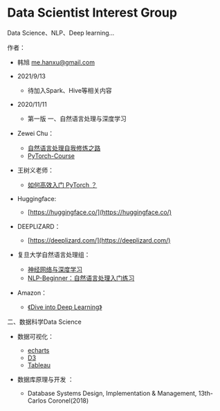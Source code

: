 # Data Scientist Interest Group
Data Science、NLP、Deep learning…

作者：
* 韩旭 me.hanxu@gmail.com

- 2021/9/13
  - 待加入Spark、Hive等相关内容



- 2020/11/11
  - 第一版
一、自然语言处理与深度学习

* Zewei Chu：

  * [自然语言处理自我修炼之路](https://shimo.im/docs/HYyQyQWx39rCXk8J/read)
  * [PyTorch-Course](https://github.com/ZeweiChu/PyTorch-Course)

* 王树义老师：

  * [如何高效入门 PyTorch ？](https://zhuanlan.zhihu.com/p/96237032)

* Huggingface:

  * [https://huggingface.co/](https://huggingface.co/)

* DEEPLIZARD：

   * [https://deeplizard.com/](https://deeplizard.com/)

* 复旦大学自然语言处理组：

  * [神经网络与深度学习](https://nndl.github.io/)
  * [NLP-Beginner：自然语言处理入门练习](https://github.com/FudanNLP/nlp-beginner)

* Amazon：

  * [《Dive into Deep Learning》](http://d2l.ai/)

二、数据科学Data Science

* 数据可视化：

  * [echarts](https://echarts.apache.org/zh/option.html)
  * [D3](https://d3js.org/)
  * [Tableau](https://www.tableau.com/)

* 数据库原理与开发 ：
  
  * Database Systems Design, Implementation & Management, 13th-Carlos Coronel(2018)



